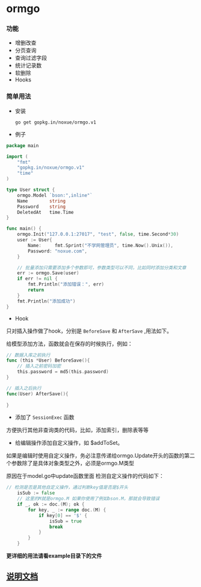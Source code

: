 # ormgo


### 功能

* 增删改查
* 分页查询
* 查询过滤字段
* 统计记录数
* 软删除
* Hooks

### 简单用法

* 安装

    `go get gopkg.in/noxue/ormgo.v1`

* 例子

```go
package main

import (
	"fmt"
	"gopkg.in/noxue/ormgo.v1"
	"time"
)

type User struct {
	ormgo.Model `bson:",inline"`
	Name        string
	Password    string
	DeletedAt   time.Time
}

func main() {
	ormgo.Init("127.0.0.1:27017", "test", false, time.Second*30)
	user := User{
		Name:     fmt.Sprint("不学网管理员", time.Now().Unix()),
		Password: "noxue.com",
	}

    // 批量添加只需要添加多个参数即可，参数类型可以不同，比如同时添加分类和文章
	err := ormgo.Save(user) 
	if err != nil {
		fmt.Println("添加错误：", err)
		return
	}
	fmt.Println("添加成功")
}
```

* Hook

只对插入操作做了hook，分别是 `BeforeSave` 和 `AfterSave` ,用法如下。

给模型添加方法，函数就会在保存的时候执行，例如：

```go
// 数据入库之前执行
func (this *User) BeforeSave(){
	// 插入之前密码加密
	this.password = md5(this.password)
}

// 插入之后执行
func(User) AfterSave(){
	
}
```

* 添加了 `SessionExec` 函数

方便执行其他非查询类的代码，比如，添加索引，删除表等等

* 给编辑操作添加自定义操作，如 $addToSet。

如果是编辑时使用自定义操作，务必注意传递给ormgo.Update开头的函数的第二个参数除了是具体对象类型之外，必须是ormgo.M类型

原因在于model.go中update函数里面 检测自定义操作的代码如下：

```go
// 检测是否是其他自定义操作，通过判断key值是否是$开头
	isSub := false
	// 这里的M就是ormgo.M 如果你使用了例如bson.M，那就会导致错误
	if _, ok := doc.(M); ok {
		for key, _ := range doc.(M) {
			if key[0] == '$' {
				isSub = true
				break
			}
		}
	}
```

**更详细的用法请看example目录下的文件**

## [说明文档](https://godoc.org/gopkg.in/noxue/ormgo.v1)
